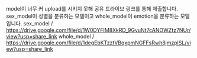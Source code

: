 model이 너무 커 upload를 시키지 못해 공유 드라이브 링크를 통해 제출합니다.
sex_model이 성별을 분류하는 모델이고 whole_model이 emotion을 분류하는 모델입니다.
sex_model  / https://drive.google.com/file/d/1W0DYFIM8XkRD_9GvuNt7cANOWZtz7NUr/view?usp=share_link
whole_model   /  https://drive.google.com/file/d/1degEbKTzztVBqxpmNGFFsRwh8jmzplSL/view?usp=share_link

